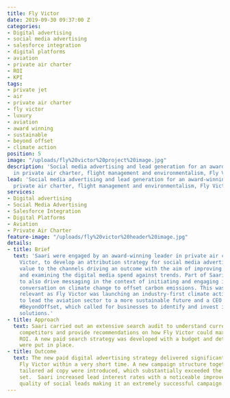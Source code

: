 ```yaml
---
title: Fly Victor
date: 2019-09-30 09:37:00 Z
categories:
- Digital advertising
- social media advertising
- salesforce integration
- digital platforms
- aviation
- private air charter
- ROI
- KPI
tags:
- private jet
- air
- private air charter
- fly victor
- luxury
- aviation
- award winning
- sustainable
- beyond offset
- climate action
position: 5
image: "/uploads/fly%20victor%20project%20image.jpg"
description: 'Social media advertising and lead generation for an award-winning leader
  in private air charter, flight management and environmentalism, Fly Victor. '
lead: 'Social media advertising and lead generation for an award-winning leader in
  private air charter, flight management and environmentalism, Fly Victor. '
services:
- Digital advertising
- Social Media Advertising
- Salesforce Integration
- Digital Platforms
- Aviation
- Private Air Charter
feature-image: "/uploads/fly%20victor%20header%20image.jpg"
details:
- title: Brief
  text: 'Saari were engaged by an award-winning leader in private air charter, Fly
    Victor, to develop an attribution strategy for social media advertising assigning
    value to the channels driving an outcome with the aim of improving sales tracking
    and examining the digital media spend against trends. Part of Saari''s brief was
    to also drive messaging in the context of initiating and engaging in a global
    conversation on climate change to offset carbon emissions. This was particularly
    relevant as Fly Victor was launching an industry-first climate action campaign
    to lead the aviation sector to a more sustainable future and a CEO initiative
    #BeyondOffset, which called for businesses to identify and invest in climate action
    solutions.'
- title: Approach
  text: Saari carried out an extensive search audit to understand current performance,
    competitors and provide recommendations on how Fly Victor could maximise their
    ROI. A new paid search strategy was developed with a budget and determined KPIs
    were put in place.
- title: Outcome
  text: The new paid digital advertising strategy delivered significant results for
    Fly Victor within a very short time. A new campaign structure together with carefully
    tailored ad copy were introduced, which substantially exceeded the initial KPIs
    set.  Saari increased lead interest rates with a noticeable improvement in the
    quality of social leads making it an extremely successful campaign.
---
```


